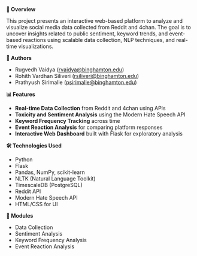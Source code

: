 **📌 Overview**

This project presents an interactive web-based platform to analyze and visualize social media data collected from Reddit and 4chan. The goal is to uncover insights related to public sentiment, keyword trends, and event-based reactions using scalable data collection, NLP techniques, and real-time visualizations.

**👥 Authors**

* Rugvedh Vaidya (rvaidya@binghamton.edu)  
* Rohith Vardhan Siliveri (rsiliveri@binghamton.edu)  
* Prathyush Sirimalle (psirimalle@binghamton.edu)

**📊 Features**

* **Real-time Data Collection** from Reddit and 4chan using APIs  
* **Toxicity and Sentiment Analysis** using the Modern Hate Speech API  
* **Keyword Frequency Tracking** across time  
* **Event Reaction Analysis** for comparing platform responses  
* **Interactive Web Dashboard** built with Flask for exploratory analysis

**🛠️ Technologies Used**

* Python  
* Flask  
* Pandas, NumPy, scikit-learn  
* NLTK (Natural Language Toolkit)  
* TimescaleDB (PostgreSQL)  
* Reddit API  
* Modern Hate Speech API  
* HTML/CSS for UI

**🧪 Modules**

* Data Collection  
* Sentiment Analysis  
* Keyword Frequency Analysis  
* Event Reaction Analysis

